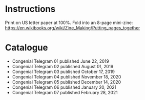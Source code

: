 # Instructions
Print on US letter paper at 100%. Fold into an 8-page mini-zine: https://en.wikibooks.org/wiki/Zine_Making/Putting_pages_together

# Catalogue
- Congenial Telegram 01 published June 22, 2019
- Congenial Telegram 02 published August 01, 2019
- Congenial Telegram 03 published October 17, 2019
- Congenial Telegram 04 published November 18, 2020
- Congenial Telegram 05 published December 14, 2020
- Congenial Telegram 06 published January 20, 2021
- Congenial Telegram 07 published February 28, 2021
